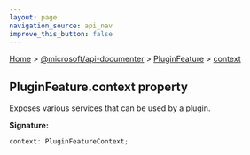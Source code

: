 ```yaml
---
layout: page
navigation_source: api_nav
improve_this_button: false
---
```



[Home](./index.md) &gt; [@microsoft/api-documenter](./api-documenter.md) &gt; [PluginFeature](./api-documenter.pluginfeature.md) &gt; [context](./api-documenter.pluginfeature.context.md)

## PluginFeature.context property

Exposes various services that can be used by a plugin.

<b>Signature:</b>

```typescript
context: PluginFeatureContext;
```
